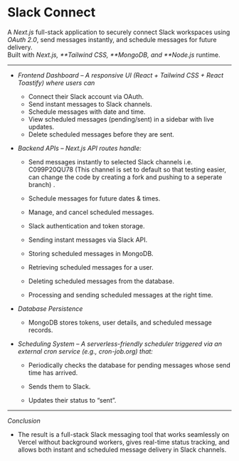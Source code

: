# Slack Connect

A _Next.js_ full-stack application to securely connect Slack workspaces using _OAuth 2.0_, send messages instantly, and schedule messages for future delivery.  
Built with _Next.js, **Tailwind CSS, **MongoDB, and \*\*Node.js_ runtime.

---

- _Frontend Dashboard – A responsive UI (React + Tailwind CSS + React Toastify) where users can_

  - Connect their Slack account via OAuth.
  - Send instant messages to Slack channels.
  - Schedule messages with date and time.
  - View scheduled messages (pending/sent) in a sidebar with live updates.
  - Delete scheduled messages before they are sent.

- _Backend APIs – Next.js API routes handle:_

  - Send messages instantly to selected Slack channels i.e. C099P20QU78 (This channel is set to default so that testing easier, can change the code by creating a fork and pushing to a seperate branch) .
  - Schedule messages for future dates & times.

  - Manage, and cancel scheduled messages.

  - Slack authentication and token storage.

  - Sending instant messages via Slack API.

  - Storing scheduled messages in MongoDB.

  - Retrieving scheduled messages for a user.

  - Deleting scheduled messages from the database.

  - Processing and sending scheduled messages at the right time.

- _Database Persistence_

  - MongoDB stores tokens, user details, and scheduled message records.

- _Scheduling System – A serverless-friendly scheduler triggered via an external cron service (e.g., cron-job.org) that:_
  - Periodically checks the database for pending messages whose send time has arrived.

  - Sends them to Slack.

  - Updates their status to “sent”.

---

 _Conclusion_
  - The result is a full-stack Slack messaging tool that works seamlessly on Vercel without background workers, gives real-time status tracking, and allows both instant and scheduled message delivery in Slack channels.
